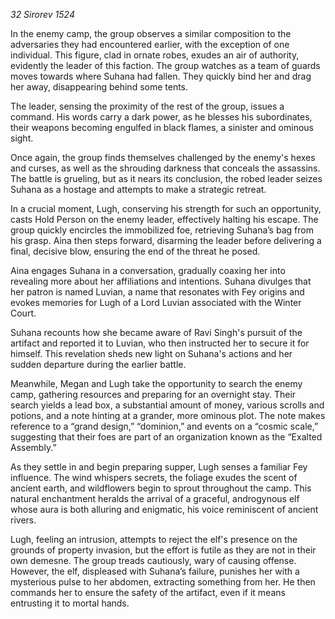 *32 Sirorev 1524*

In the enemy camp, the group observes a similar composition to the adversaries they had encountered earlier, with the exception of one individual. This figure, clad in ornate robes, exudes an air of authority, evidently the leader of this faction. The group watches as a team of guards moves towards where Suhana had fallen. They quickly bind her and drag her away, disappearing behind some tents.

The leader, sensing the proximity of the rest of the group, issues a command. His words carry a dark power, as he blesses his subordinates, their weapons becoming engulfed in black flames, a sinister and ominous sight.

Once again, the group finds themselves challenged by the enemy's hexes and curses, as well as the shrouding darkness that conceals the assassins. The battle is grueling, but as it nears its conclusion, the robed leader seizes Suhana as a hostage and attempts to make a strategic retreat.

In a crucial moment, Lugh, conserving his strength for such an opportunity, casts Hold Person on the enemy leader, effectively halting his escape. The group quickly encircles the immobilized foe, retrieving Suhana’s bag from his grasp. Aina then steps forward, disarming the leader before delivering a final, decisive blow, ensuring the end of the threat he posed.

Aina engages Suhana in a conversation, gradually coaxing her into revealing more about her affiliations and intentions. Suhana divulges that her patron is named Luvian, a name that resonates with Fey origins and evokes memories for Lugh of a Lord Luvian associated with the Winter Court.

Suhana recounts how she became aware of Ravi Singh's pursuit of the artifact and reported it to Luvian, who then instructed her to secure it for himself. This revelation sheds new light on Suhana's actions and her sudden departure during the earlier battle.

Meanwhile, Megan and Lugh take the opportunity to search the enemy camp, gathering resources and preparing for an overnight stay. Their search yields a lead box, a substantial amount of money, various scrolls and potions, and a note hinting at a grander, more ominous plot. The note makes reference to a “grand design,” “dominion,” and events on a “cosmic scale,” suggesting that their foes are part of an organization known as the “Exalted Assembly.”

As they settle in and begin preparing supper, Lugh senses a familiar Fey influence. The wind whispers secrets, the foliage exudes the scent of ancient earth, and wildflowers begin to sprout throughout the camp. This natural enchantment heralds the arrival of a graceful, androgynous elf whose aura is both alluring and enigmatic, his voice reminiscent of ancient rivers.

Lugh, feeling an intrusion, attempts to reject the elf's presence on the grounds of property invasion, but the effort is futile as they are not in their own demesne. The group treads cautiously, wary of causing offense. However, the elf, displeased with Suhana’s failure, punishes her with a mysterious pulse to her abdomen, extracting something from her. He then commands her to ensure the safety of the artifact, even if it means entrusting it to mortal hands.